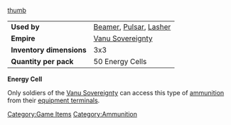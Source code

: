 [thumb](image:Energycell.jpg)

|                          |                                                                                                |
| ------------------------ | ---------------------------------------------------------------------------------------------- |
| **Used by**              | [Beamer](../weapons/Beamer.md), [Pulsar](../weapons/Pulsar.md), [Lasher](../weapons/Lasher.md) |
| **Empire**               | [Vanu Sovereignty](../etc/Vanu_Sovereignty.md)                                                 |
| **Inventory dimensions** | 3x3                                                                                            |
| **Quantity per pack**    | 50 Energy Cells                                                                                |

**Energy Cell**

Only soldiers of the [Vanu Sovereignty](../etc/Vanu_Sovereignty.md) can
access this type of [ammunition](../items/Ammunition.md) from their
[equipment terminals](equipment_terminal.md).

[Category:Game Items](Category:Game_Items.md)
[Category:Ammunition](Category:Ammunition.md)
